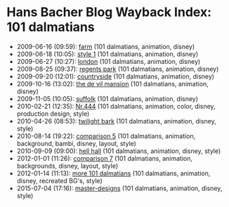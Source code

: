 # Hans Bacher Blog Wayback Index: 101 dalmatians

* 2009-06-16 (09:59): [farm](https://web.archive.org/web/https://one1more2time3.wordpress.com/2009/06/16/farm/) (101 dalmatians, animation, disney)
* 2009-06-18 (10:05): [style 1](https://web.archive.org/web/https://one1more2time3.wordpress.com/2009/06/18/style-1/) (101 dalmatians, animation, disney)
* 2009-06-27 (10:27): [london](https://web.archive.org/web/https://one1more2time3.wordpress.com/2009/06/27/london-2/) (101 dalmatians, animation, disney)
* 2009-08-25 (09:37): [regents park](https://web.archive.org/web/https://one1more2time3.wordpress.com/2009/08/25/regents-park/) (101 dalmatians, animation, disney)
* 2009-09-20 (12:01): [countryside](https://web.archive.org/web/https://one1more2time3.wordpress.com/2009/09/20/countryside/) (101 dalmatians, animation, disney)
* 2009-10-16 (13:02): [the de vil mansion](https://web.archive.org/web/https://one1more2time3.wordpress.com/2009/10/16/the-de-vil-mansion/) (101 dalmatians, animation, disney)
* 2009-11-05 (10:05): [suffolk](https://web.archive.org/web/https://one1more2time3.wordpress.com/2009/11/05/suffolk/) (101 dalmatians, animation, disney)
* 2010-02-21 (12:35): [Nr.444](https://web.archive.org/web/https://one1more2time3.wordpress.com/2010/02/21/nr-444/) (101 dalmatians, animation, color, disney, production design, style)
* 2010-04-26 (08:53): [twilight bark](https://web.archive.org/web/https://one1more2time3.wordpress.com/2010/04/26/twilight-bark/) (101 dalmatians, animation, disney, style)
* 2010-08-14 (19:22): [comparison 5](https://web.archive.org/web/https://one1more2time3.wordpress.com/2010/08/14/comparison-5/) (101 dalmatians, animation, background, bambi, disney, layout, style)
* 2010-09-09 (09:00): [hell hall](https://web.archive.org/web/https://one1more2time3.wordpress.com/2010/09/09/hell-hall/) (101 dalmatians, animation, disney, style)
* 2012-01-01 (11:26): [comparison 7](https://web.archive.org/web/https://one1more2time3.wordpress.com/2012/01/01/comparison-7/) (101 dalmatians, animation, backgrounds, disney, layout, style)
* 2012-01-14 (11:13): [more 101 dalmatians](https://web.archive.org/web/https://one1more2time3.wordpress.com/2012/01/14/more-101-dalmatians/) (101 dalmatians, animation, disney, recreated BG's, style)
* 2015-07-04 (17:16): [master-designs](https://web.archive.org/web/https://one1more2time3.wordpress.com/2015/07/04/master-designs/) (101 dalmatians, animation, disney, style)